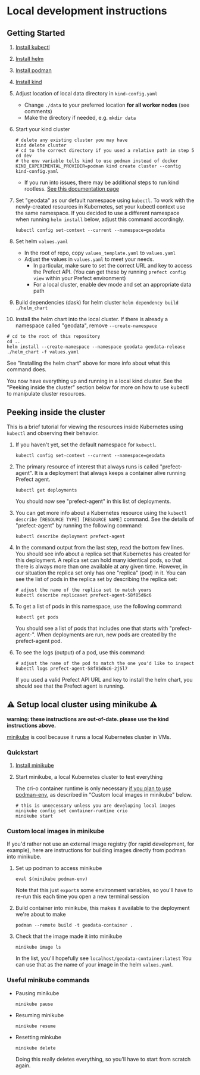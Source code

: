 # Local development instructions

## Getting Started

1. [Install kubectl](https://kubernetes.io/docs/tasks/tools/install-kubectl-linux/)
2. [Install helm](https://helm.sh/docs/intro/install/)
3. [Install podman](https://podman.io/getting-started/installation)
4. [Install kind](https://kind.sigs.k8s.io/docs/user/quick-start/#installation)

5. Adjust location of local data directory in `kind-config.yaml`
   - Change `./data` to your preferred location **for all worker nodes** (see comments)
   - Make the directory if needed, e.g. `mkdir data`

6. Start your kind cluster
   ```shell
   # delete any existing cluster you may have
   kind delete cluster
   # cd to the correct directory if you used a relative path in step 5
   cd dev
   # the env variable tells kind to use podman instead of docker
   KIND_EXPERIMENTAL_PROVIDER=podman kind create cluster --config kind-config.yaml
   ```
   - If you run into issues, there may be additional steps to run kind rootless. [See this documentation page](https://kind.sigs.k8s.io/docs/user/rootless/)

7. Set "geodata" as our default namespace using `kubectl`.
   To work with the newly-created resources in Kubernetes, set your kubectl context use the same namespace.
   If you decided to use a different namespace when running `helm install` below, adjust this command accordingly.
   ```shell
   kubectl config set-context --current --namespace=geodata
   ```
8. Set helm `values.yaml`
   - In the root of repo, copy `values_template.yaml` to `values.yaml`
   - Adjust the values in `values.yaml` to meet your needs.
      - In particular, make sure to set the correct URL and key to access the Prefect API. (You can get these by running `prefect config view` within your Prefect environment)
      - For a local cluster, enable dev mode and set an appropriate data path

9. Build dependencies (dask) for helm cluster
   `helm dependency build ./helm_chart`

10. Install the helm chart into the local cluster.
   If there is already a namespace called "geodata", remove `--create-namespace`
   ```shell
   # cd to the root of this repository
   cd ..
   helm install --create-namespace --namespace geodata geodata-release ./helm_chart -f values.yaml
   ```
   See "Installing the helm chart" above for more info about what this command does.

You now have everything up and running in a local kind cluster.
See the "Peeking inside the cluster" section below for more on how to use kubectl to manipulate cluster resources.


## Peeking inside the cluster

This is a brief tutorial for viewing the resources inside Kubernetes using `kubectl` and observing their behavior.

1. If you haven't yet, set the default namespace for `kubectl`.
   ```shell
   kubectl config set-context --current --namespace=geodata
   ```

2. The primary resource of interest that always runs is called "prefect-agent".
   It is a deployment that always keeps a container alive running Prefect agent.
   ```shell
   kubectl get deployments
   ```
   You should now see "prefect-agent" in this list of deployments.

3. You can get more info about a Kubernetes resource using the `kubectl describe [RESOURCE TYPE] [RESOURCE NAME]` command.
   See the details of "prefect-agent" by running the following command:
   ```shell
   kubectl describe deployment prefect-agent
   ```

4. In the command output from the last step, read the bottom few lines.
   You should see info about a replica set that Kubernetes has created for this deployment.
   A replica set can hold many identical pods, so that there is always more than one available at any given time.
   However, in our situation the replica set only has one "replica" (pod) in it.
   You can see the list of pods in the replica set by describing the replica set:
   ```shell
   # adjust the name of the replica set to match yours
   kubectl describe replicaset prefect-agent-58f85d6c6
   ```

5. To get a list of pods in this namespace, use the following command:
   ```shell
   kubectl get pods
   ```
   You should see a list of pods that includes one that starts with "prefect-agent-".
   When deployments are run, new pods are created by the prefect-agent pod.

6. To see the logs (output) of a pod, use this command:
   ```shell
   # adjust the name of the pod to match the one you'd like to inspect
   kubectl logs prefect-agent-58f85d6c6-2j5l7
   ```
   If you used a valid Prefect API URL and key to install the helm chart, you should see that the Prefect agent is running.



## ⚠️ Setup local cluster using minikube ⚠️

**warning: these instructions are out-of-date. please use the kind instructions above.**

[minikube](https://minikube.sigs.k8s.io) is cool because it runs a local Kubernetes cluster in VMs.

### Quickstart

1. [Install minikube](https://minikube.sigs.k8s.io/docs/start/)

2. Start minikube, a local Kubernetes cluster to test everything

   The cri-o container runtime is only necessary [if you plan to use podman-env](https://minikube.sigs.k8s.io/docs/handbook/pushing/#comparison-table-for-different-methods), as described in "Custom local images in minikube" below.
   ```shell
   # this is unnecessary unless you are developing local images
   minikube config set container-runtime crio
   minikube start
   ```


### Custom local images in minikube

If you'd rather not use an external image registry (for rapid development, for example), here are instructions for building images directly from podman into minikube.

1. Set up podman to access minikube
   ```shell
   eval $(minikube podman-env)
   ```
   Note that this just `export`s some environment variables, so you'll have to re-run this each time you open a new terminal session

2. Build container into minikube, this makes it available to the deployment we're about to make
   ```shell
   podman --remote build -t geodata-container .
   ```

3. Check that the image made it into minikube
   ```shell
   minikube image ls
   ```
   In the list, you'll hopefully see `localhost/geodata-container:latest`
   You can use that as the name of your image in the helm `values.yaml`.

### Useful minikube commands

- Pausing minikube
  ```shell
  minikube pause
  ```

- Resuming minikube
  ```shell
  minikube resume
  ```

- Resetting minkube
  ```shell
  minikube delete
  ```
  Doing this really deletes everything, so you'll have to start from scratch again.


